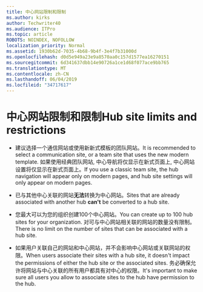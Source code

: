 ```yaml
---
title: 中心网站限制和限制
ms.author: kirks
author: Techwriter40
ms.audience: ITPro
ms.topic: article
ROBOTS: NOINDEX, NOFOLLOW
localization_priority: Normal
ms.assetid: 1930b62d-7035-4b68-9b4f-3e4f7b31000d
ms.openlocfilehash: d0d5e949a23e9a8570aa0c157d1577ea16270151
ms.sourcegitcommit: 6d341637dbb14e90726a1ce1d68f077ace9bb765
ms.translationtype: MT
ms.contentlocale: zh-CN
ms.lasthandoff: 06/04/2019
ms.locfileid: "34717617"
---
```

# <a name="hub-site-limits-and-restrictions"></a><span data-ttu-id="3fd8c-102">中心网站限制和限制</span><span class="sxs-lookup"><span data-stu-id="3fd8c-102">Hub site limits and restrictions</span></span>

- <span data-ttu-id="3fd8c-103">建议选择一个通信网站或使用新新式模板的团队网站。</span><span class="sxs-lookup"><span data-stu-id="3fd8c-103">It is recommended to select a communication site, or a team site that uses the new modern template.</span></span> <span data-ttu-id="3fd8c-104">如果使用经典团队网站, 中心导航将仅显示在新式页面上, 中心网站设置将仅显示在新式页面上。</span><span class="sxs-lookup"><span data-stu-id="3fd8c-104">If you use a classic team site, the hub navigation will appear only on modern pages, and hub site settings will only appear on modern pages.</span></span>

- <span data-ttu-id="3fd8c-105">已与其他中心关联的网站**无法**转换为中心网站。</span><span class="sxs-lookup"><span data-stu-id="3fd8c-105">Sites that are already associated with another hub **can't** be converted to a hub site.</span></span> 

- <span data-ttu-id="3fd8c-106">您最大可以为您的组织创建100个中心网站。</span><span class="sxs-lookup"><span data-stu-id="3fd8c-106">You can create up to 100 hub sites for your organization.</span></span> <span data-ttu-id="3fd8c-107">对可与中心网站相关联的网站的数量没有限制。</span><span class="sxs-lookup"><span data-stu-id="3fd8c-107">There is no limit on the number of sites that can be associated with a hub site.</span></span>

- <span data-ttu-id="3fd8c-108">如果用户关联自己的网站和中心网站，并不会影响中心网站或关联网站的权限。</span><span class="sxs-lookup"><span data-stu-id="3fd8c-108">When users associate their sites with a hub site, it doesn't impact the permissions of either the hub site or the associated sites.</span></span> <span data-ttu-id="3fd8c-109">务必确保允许将网站与中心关联的所有用户都具有对中心的权限。</span><span class="sxs-lookup"><span data-stu-id="3fd8c-109">It's important to make sure all users you allow to associate sites to the hub have permission to the hub.</span></span>



